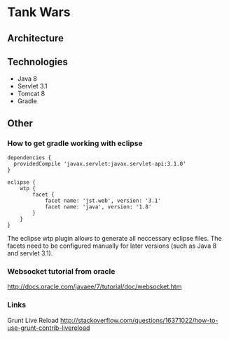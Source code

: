 # Tank Wars

## Architecture

## Technologies
* Java 8
* Servlet 3.1
* Tomcat 8
* Gradle

## Other

### How to get gradle working with eclipse
```
dependencies {
  providedCompile 'javax.servlet:javax.servlet-api:3.1.0'
}

eclipse {
	wtp {
		facet {
			facet name: 'jst.web', version: '3.1'
			facet name: 'java', version: '1.8'
		}
	}
}
```

The eclipse wtp plugin allows to generate all neccessary eclipse files. The facets need to be configured manually for later versions (such as Java 8 and servlet 3.1).

### Websocket tutorial from oracle
http://docs.oracle.com/javaee/7/tutorial/doc/websocket.htm

### Links
Grunt Live Reload http://stackoverflow.com/questions/16371022/how-to-use-grunt-contrib-livereload
